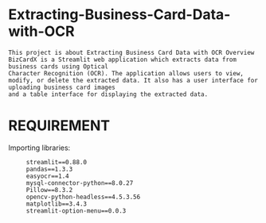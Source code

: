 # Extracting-Business-Card-Data-with-OCR
    This project is about Extracting Business Card Data with OCR Overview BizCardX is a Streamlit web application which extracts data from business cards using Optical 
    Character Recognition (OCR). The application allows users to view, modify, or delete the extracted data. It also has a user interface for uploading business card images 
    and a table interface for displaying the extracted data. 
   
# REQUIREMENT
Importing libraries:

         streamlit==0.88.0
         pandas==1.3.3
         easyocr==1.4
         mysql-connector-python==8.0.27
         Pillow==8.3.2
         opencv-python-headless==4.5.3.56
         matplotlib==3.4.3
         streamlit-option-menu==0.0.3
